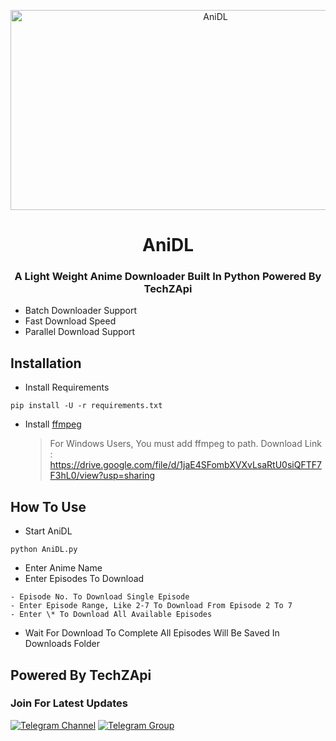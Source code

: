 <p align="center">
  <a href="https://github.com/TechShreyash/AniDL">
    <img src="https://socialify.git.ci/TechShreyash/AniDL/image?description=1&font=Source%20Code%20Pro&forks=1&issues=1&pattern=Charlie%20Brown&pulls=1&stargazers=1&theme=Dark" alt="AniDL" width="640" height="320" /></a></p>
<h1 align="center">AniDL</h1>
<h3 align="center">A Light Weight Anime Downloader Built In Python Powered By TechZApi</h3>

-   Batch Downloader Support
-   Fast Download Speed
-   Parallel Download Support

## Installation

-   Install Requirements

```
pip install -U -r requirements.txt
```

-   Install [ffmpeg](https://ffmpeg.org/)

    > For Windows Users, You must add ffmpeg to path. Download Link : https://drive.google.com/file/d/1jaE4SFombXVXvLsaRtU0siQFTF7F3hL0/view?usp=sharing

## How To Use

-   Start AniDL

```
python AniDL.py
```

-   Enter Anime Name
-   Enter Episodes To Download

```
- Episode No. To Download Single Episode
- Enter Episode Range, Like 2-7 To Download From Episode 2 To 7
- Enter \* To Download All Available Episodes
```

-   Wait For Download To Complete All Episodes Will Be Saved In Downloads Folder

## Powered By TechZApi

### Join For Latest Updates

[![Telegram Channel](https://img.shields.io/static/v1?label=Join&message=Telegram%20Channel&color=blueviolet&style=for-the-badge&logo=telegram&logoColor=violet)](https://telegram.me/TechZBots) [![Telegram Group](https://img.shields.io/static/v1?label=Join&message=Telegram%20Group&color=blueviolet&style=for-the-badge&logo=telegram&logoColor=violet)](https://telegram.me/TechZBots_Support)
